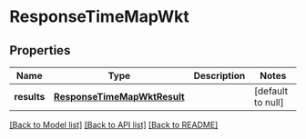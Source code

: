 # ResponseTimeMapWkt

## Properties
Name | Type | Description | Notes
------------ | ------------- | ------------- | -------------
**results** | [**ResponseTimeMapWktResult**](ResponseTimeMapWktResult.md) |  | [default to null]

[[Back to Model list]](../README.md#documentation-for-models) [[Back to API list]](../README.md#documentation-for-api-endpoints) [[Back to README]](../README.md)


